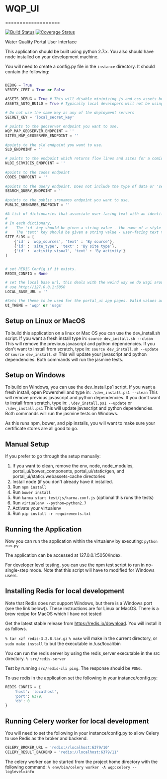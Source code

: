 # WQP_UI
===================

[![Build Status](https://travis-ci.org/USGS-CIDA/WQP_UI.svg?branch=master)](https://travis-ci.org/USGS-CIDA/WQP_UI)
[![Coverage Status](https://coveralls.io/repos/github/USGS-CIDA/WQP_UI/badge.svg)](https://coveralls.io/github/USGS-CIDA/WQP_UI)

Water Quality Portal User Interface

This application should be built using python 2.7.x. You also should have node installed on your development machine.

You will need to create a config.py file in the `instance` directory. It should contain the following:
```python

DEBUG = True
VERIFY_CERT = True or False

ASSETS_DEBUG = True # This will disable minimizing js and css assets but less files will still compile.
ASSETS_AUTO_BUILD = True # Typically local developers will not be using precompiled assets.
	
# Do not use the same key as any of the deployment servers
SECRET_KEY = 'local_secret_key'

# points to the geoserver endpoint you want to use. 
WQP_MAP_GEOSERVER_ENDPOINT = ''
SITES_MAP_GEOSERVER_ENDPOINT = ''
	
#points to the sld endpoint you want to use.
SLD_ENDPOINT = ''

# points to the endpoint which returns flow lines and sites for a comid
NLDI_SERVICES_ENDPOINT = ''
	
#points to the codes endpoint
CODES_ENDPOINT = ''
	
#points to the query endpoint. Does not include the type of data or 'search' part of the endpoint
SEARCH_QUERY_ENDPOINT = ''
	
#points to the public srsnames endpoint you want to use.
PUBLIC_SRSNAMES_ENDPOINT = ''

#A list of dictionaries that associate user-facing text with an identifier for the style
#
# In each dictionary,
#    The 'id' key should be given a string value - the name of a style present on GeoServer
#    The 'text' key should be given a string value - user-facing text that appears in the web ui's dropdown for selecting styles
SITE_SLDS = [
    {'id' : 'wqp_sources', 'text' : 'By source'},
    {'id' : 'site_type', 'text' : 'By site type'},
    {'id' : 'activity_visual', 'text' : 'By activity'}
]


# set REDIS Config if it exists.
REDIS_CONFIG = None

# set the local base url, this deals with the weird way we do wsgi around here, for local development
# use http://127.0.0.1:5050
LOCAL_BASE_URL = ''

#Sets the theme to be used for the portal_ui app pages. Valid values are 'wqp' and 'usgs'
UI_THEME = 'wqp' or 'usgs'
```

## Setup on Linux or MacOS
To build this application on a linux or Mac OS you can use the dev_install.sh script. If you want a fresh install type in:
`source dev_install.sh --clean`
This will remove the previous javascript and python dependencies. If you don't want to install from scratch, type in:
`source dev_install.sh --update` or `source dev_install.sh`
This will update your javascript and python dependencies. Both commands will run the jasmine tests.

## Setup on Windows
To build on Windows, you can use the dev_install.ps1 script. If you want a fresh install, open Powershell and type in:
`.\dev_install.ps1 --clean`
This will remove previous javascript and python dependencies. If you don't want to install from scratch, type in:
`.\dev_install.ps1 --update` or `.\dev_install.ps1`
This will update javascript and python dependencies. Both commands will run the jasmine tests on Windows.

As this runs npm, bower, and pip installs, you will want to make sure your certificate stores are all good to go.

## Manual Setup
If you prefer to go through the setup manually:
1. If you want to clean, remove the env, node, node_modules, portal_ui/bower_components, portal_ui/static/gen, and portal_ui/static/.webassets-cache directories
2. Install node (if you don't already have it installed.
3. Run `npm install`
4. Run `bower install`
5. Run `karma start test/js/karma.conf.js` (optional this runs the tests)
6. Run `virtualenv --python=python2.7`
7. Activate your virtualenv
8. Run `pip install -r requirements.txt`

## Running the Application
Now you can run the application within the virtualenv by executing:
`python run.py`

The application can be accessed at 127.0.0.1:5050/index.

For developer level testing, you can use the npm test script to run in no-single-step mode. Note that this
script will have to modified for Windows users.

## Installing Redis for local development
Note that Redis does not support Windows, but there is a Windows port (see the link below)). These instructions
are for Linux or MacOS. There is a brew recipe for MacOS which I have not tested

Get the latest stable release from https://redis.io/download. You will install it as follows.

`% tar xzf redis-3.2.8.tar.gz`
`% make` will make in the current directory, or `sudo make install` to but the executable in /usr/local/bin

You can run the redis server by using the redis_server executable in the src directory.
`% src/redis-server`

Test by running `src/redis-cli ping`. The response should be `PONG`.

To use redis in the application set the following in your instance/config.py:
```python
REDIS_CONFIG = {
    'host': 'localhost',
    'port': 6379,
    'db': 0
}
```

## Running Celery worker for local development
You will need to set the following in your instance/config.py to allow Celery to use Redis as the broker and backend.
```python
CELERY_BROKER_URL = 'redis://localhost:6379/10'
CELERY_RESULT_BACKEND = 'redis://localhost:6379/11'
```
The celery worker can be started from the project home directory with the following command:
`% env/bin/celery worker -A wqp:celery --loglevel=info`


